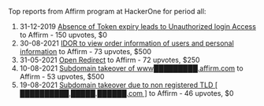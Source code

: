 Top reports from Affirm program at HackerOne for period all:

1. 31-12-2019 [Absence of Token expiry leads to Unauthorized login Access](https://hackerone.com/reports/766578) to Affirm - 150 upvotes, $0
2. 30-08-2021 [IDOR to view order information of users and personal information](https://hackerone.com/reports/1323406) to Affirm - 73 upvotes, $500
3. 31-05-2021 [Open Redirect](https://hackerone.com/reports/1213580) to Affirm - 72 upvotes, $250
4. 10-08-2021 [Subdomain takeover of www█████████.affirm.com](https://hackerone.com/reports/1297689) to Affirm - 53 upvotes, $500
5. 19-08-2021 [Subdomain takeover due to non registered TLD [ ██████████.█████.██████.com ]](https://hackerone.com/reports/1312365) to Affirm - 46 upvotes, $0
